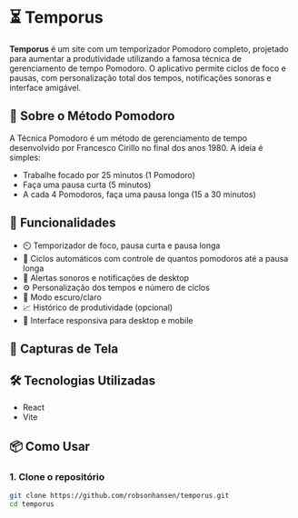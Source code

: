 # ⏳ Temporus

**Temporus** é um site com um temporizador Pomodoro completo, projetado para aumentar a produtividade utilizando a famosa técnica de gerenciamento de tempo Pomodoro. O aplicativo permite ciclos de foco e pausas, com personalização total dos tempos, notificações sonoras e interface amigável.

## 🧠 Sobre o Método Pomodoro

A Técnica Pomodoro é um método de gerenciamento de tempo desenvolvido por Francesco Cirillo no final dos anos 1980. A ideia é simples:

- Trabalhe focado por 25 minutos (1 Pomodoro)
- Faça uma pausa curta (5 minutos)
- A cada 4 Pomodoros, faça uma pausa longa (15 a 30 minutos)

## 🚀 Funcionalidades

- ⏲️ Temporizador de foco, pausa curta e pausa longa
- 🔁 Ciclos automáticos com controle de quantos pomodoros até a pausa longa
- 🎵 Alertas sonoros e notificações de desktop
- ⚙️ Personalização dos tempos e número de ciclos
- 🌙 Modo escuro/claro
- 📈 Histórico de produtividade (opcional)
- 📱 Interface responsiva para desktop e mobile

## 📸 Capturas de Tela

## 🛠️ Tecnologias Utilizadas

- React
- Vite

## 📦 Como Usar

### 1. Clone o repositório

```bash
git clone https://github.com/robsonhansen/temporus.git
cd temporus
```
